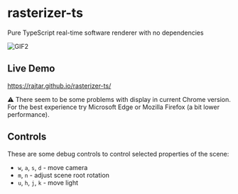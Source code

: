 # rasterizer-ts
Pure TypeScript real-time software renderer with no dependencies

![GIF2](https://user-images.githubusercontent.com/20403898/184541438-2e64b4e9-e91e-4327-88b2-f6016e058c4c.gif)

## Live Demo
https://rajtar.github.io/rasterizer-ts/

⚠️ There seem to be some problems with display in current Chrome version. For the best experience try Microsoft Edge or Mozilla Firefox (a bit lower performance).

## Controls
These are some debug controls to control selected properties of the scene:
- `w`, `a`, `s`, `d` - move camera
- `m`, `n` - adjust scene root rotation
- `u`, `h`, `j`, `k` - move light
